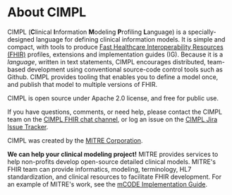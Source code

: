 # About CIMPL

CIMPL (**C**linical **I**nformation **M**odeling **P**rofiling **L**anguage) is a specially-designed language for defining clinical information models. It is simple and compact, with tools to produce [Fast Healthcare Interoperability Resources (FHIR)](https://www.hl7.org/fhir/overview.html) profiles, extensions and implementation guides (IG). Because it is a _language_, written in text statements, CIMPL encourages distributed, team-based development using conventional source-code control tools such as Github. CIMPL provides tooling that enables you to define a model once, and publish that model to multiple versions of FHIR.

CIMPL is open source under Apache 2.0 license, and free for public use.

If you have questions, comments, or need help, please contact the CIMPL team on the [CIMPL FHIR chat channel](https://chat.fhir.org/#narrow/stream/197290-cimpl), or log an issue on the [CIMPL Jira Issue Tracker](https://standardhealthrecord.atlassian.net/secure/BrowseProjects.jspa).

CIMPL was created by the [MITRE Corporation](http://www.mitre.org). 

**We can help your clinical modeling project!** MITRE provides services to help non-profits develop open-source detailed clinical models. MITRE's FHIR team can provide informatics, modeling, terminology, HL7 standardization, and clinical resources to facilitate FHIR development. For an example of MITRE's work, see the [mCODE Implementation Guide](http://build.fhir.org/ig/HL7/fhir-mCODE-ig/branches/master/index.html).